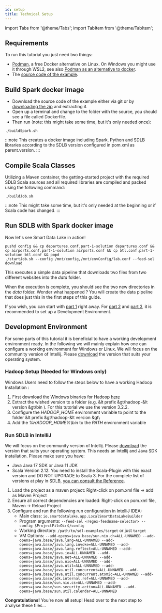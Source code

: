 ```yaml
---
id: setup
title: Technical Setup
---
```


import Tabs from '@theme/Tabs';
import TabItem from '@theme/TabItem';

## Requirements

To run this tutorial you just need two things:

- [Podman](https://podman.io/get-started), a free Docker alternative on Linux. On Windows you might use it through WSL2, see also [Podman as an alternative to docker](troubleshooting/docker-on-windows.md).
- The [source code of the example](https://github.com/smart-data-lake/getting-started).

## Build Spark docker image

- Download the source code of the example either via git or by [downloading the zip](https://github.com/smart-data-lake/getting-started/archive/refs/heads/master.zip) and extracting it.
- Open up a terminal and change to the folder with the source, you should see a file called Dockerfile. 
- Then run (note: this might take some time, but it's only needed once):

```
./buildSpark.sh
```

:::note
This creates a docker image including Spark, Python and SDLB libraries according to the SDLB version configured in pom.xml as parent.version. 
:::

## Compile Scala Classes

Utilizing a Maven container, the getting-started project with the required SDLB Scala sources and all required libraries are compiled and packed using the following command:  

```
./buildJob.sh
```

:::note
This might take some time, but it's only needed at the beginning or if Scala code has changed.
:::

## Run SDLB with Spark docker image

Now let's see Smart Data Lake in action!

```
pushd config && cp departures.conf.part-1-solution departures.conf && cp airports.conf.part-1-solution airports.conf && cp btl.conf.part-1-solution btl.conf && popd
./startJob.sh --config /mnt/config,/mnt/envConfig/lab.conf --feed-sel download
```

This executes a simple data pipeline that downloads two files from two different websites into the *data* folder.

When the execution is complete, you should see the two new directories in the *data* folder.
Wonder what happened ? You will create the data pipeline that does just this in the first steps of this guide.

If you wish, you can start with [part 1](get-input-data) right away.
For [part 2](part-2/industrializing.md) and [part 3](part-3/custom-webservice.md), it is recommended to set up a Development Environment.

## Development Environment
For some parts of this tutorial it is beneficial to have a working development environment ready. In the following we will mainly explain how one can configure a working environment for 
Windows or Linux. We will focus on the community version of Intellij. Please [download](https://www.jetbrains.com/idea/) the version that suits your operating system.

### Hadoop Setup (Needed for Windows only)
Windows Users need to follow the steps below to have a working Hadoop Installation :
1. First download the Windows binaries for Hadoop [here](https://github.com/cdarlint/winutils/archive/refs/heads/master.zip)
2. Extract the wished version to a folder (e.g. &lt prefix &gt\hadoop-&lt version &gt\bin ). For this tutorial we use the version 3.2.2.
3. Configure the *HADOOP_HOME* environment variable to point to the folder &lt prefix &gt\hadoop-&lt version &gt\
4. Add the *%HADOOP_HOME%\bin* to the *PATH* environment variable

### Run SDLB in IntelliJ
We will focus on the community version of Intellij. Please [download](https://www.jetbrains.com/idea/) the version that suits your operating system.
This needs an Intellij and Java SDK installation. Please make sure you have:
- Java Java 17 SDK or Java 11 JDK
- Scala Version 2.12. You need to install the Scala-Plugin with this exact version and DO NOT UPGRADE to Scala 3. For the complete list of versions at play in SDLB, [you can consult the Reference](../reference/build).

1. Load the project as a maven project: Right-click on pom.xml file -> add as Maven Project
2. Ensure all correct dependencies are loaded: Right-click on pom.xml file, Maven -> Reload Project
3. Configure and run the following run configuration in IntelliJ IDEA:
    - Main class: `io.smartdatalake.app.LocalSmartDataLakeBuilder`
    - Program arguments: `--feed-sel <regex-feedname-selector> --config $ProjectFileDir$/config`
    - Working directory: `/path/to/sdl-examples/target` or just `target`
    - VM Options: `--add-opens=java.base/sun.nio.ch=ALL-UNNAMED --add-opens=java.base/java.lang=ALL-UNNAMED --add-opens=java.base/java.lang.invoke=ALL-UNNAMED --add-opens=java.base/java.lang.reflect=ALL-UNNAMED --add-opens=java.base/java.io=ALL-UNNAMED --add-opens=java.base/java.net=ALL-UNNAMED --add-opens=java.base/java.nio=ALL-UNNAMED --add-opens=java.base/java.util=ALL-UNNAMED --add-opens=java.base/java.util.concurrent=ALL-UNNAMED --add-opens=java.base/java.util.concurrent.atomic=ALL-UNNAMED --add-opens=java.base/jdk.internal.ref=ALL-UNNAMED --add-opens=java.base/sun.nio.cs=ALL-UNNAMED --add-opens=java.base/sun.security.action=ALL-UNNAMED --add-opens=java.base/sun.util.calendar=ALL-UNNAMED`

**Congratulations!** You're now all setup! Head over to the next step to analyse these files...
